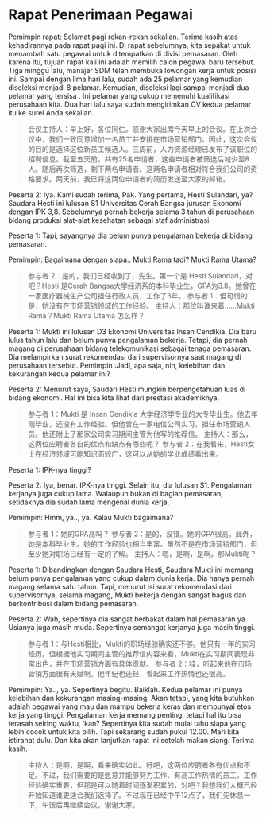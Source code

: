 # Rapat Penerimaan Pegawai

Pemimpin rapat: Selamat pagi rekan-rekan sekalian. Terima kasih atas kehadirannya pada rapat pagi ini. Di rapat sebelumnya, kita sepakat untuk menambah satu pegawai untuk ditempatkan di divisi pemasaran. Oleh karena itu, tujuan rapat kali ini adalah memilih calon pegawai baru tersebut. Tiga minggu lalu, manajer SDM telah membuka lowongan kerja untuk posisi ini. Sampai dengan lima hari lalu, sudah ada 25 pelamar yang kemudian diseleksi menjadi 8 pelamar. Kemudian, diseleksi lagi sampai menjadi dua pelamar yang tersisa . Ini pelamar yang cukup memenuhi kualifikasi perusahaan kita. Dua hari lalu saya sudah mengirimkan CV kedua pelamar itu ke surel Anda sekalian.

> 会议主持人：早上好，各位同仁。感谢大家出席今天早上的会议。在上次会议中，我们一致同意增加一名员工并安排在市场营销部门。因此，这次会议的目的是选择这位新员工候选人。三周前，人力资源经理已发布了该职位的招聘信息。截至五天前，共有25名申请者，这些申请者被筛选后减少至8人。随后再次筛选，剩下两名申请者。这两名申请者相对符合我们公司的资格要求。两天前，我已将这两位申请者的简历发送至大家的邮箱。

Peserta 2: Iya. Kami sudah terima, Pak. Yang pertama, Hesti Sulandari, ya? Saudara Hesti ini lulusan S1 Universitas Cerah Bangsa jurusan Ekonomi dengan IPK 3,8. Sebelumnya pernah bekerja selama 3 tahun di perusahaan bidang produksi alat-alat kesehatan sebagai staf administrasi.

Peserta 1: Tapi, sayangnya dia belum punya pengalaman bekerja di bidang pemasaran.

Pemimpin: Bagaimana dengan siapa.. Mukti Rama tadi? Mukti Rama Utama?

> 参与者 2：是的，我们已经收到了，先生。第一个是 Hesti Sulandari，对吧？Hesti 是Cerah Bangsa大学经济系的本科毕业生，GPA为3.8。她曾在一家医疗器械生产公司担任行政人员，工作了3年。
> 参与者 1：但可惜的是，她没有在市场营销领域的工作经验。
> 主持人：那位叫谁来着……Mukti Rama？Mukti Rama Utama 怎么样？

Peserta 1: Mukti ini lulusan D3 Ekonomi Universitas Insan Cendikia. Dia baru lulus tahun lalu dan belum punya pengalaman bekerja. Tetapi, dia pernah magang di perusahaan bidang telekomunikasi sebagai tenaga pemasaran. Dia melampirkan surat rekomendasi dari supervisornya saat magang di perusahaan tersebut. Pemimpin :Jadi, apa saja, nih, kelebihan dan kekurangan kedua pelamar ini?

Peserta 2: Menurut saya, Saudari Hesti mungkin berpengetahuan luas di bidang ekonomi. Hal ini bisa kita lihat dari prestasi akademiknya.

> 参与者 1：Mukti 是 Insan Cendikia 大学经济学专业的大专毕业生。他去年刚毕业，还没有工作经验。但他曾在一家电信公司实习，担任市场营销人员。他还附上了那家公司实习期间主管为他写的推荐信。
> 主持人：那么，这两位应聘者各自的优点和缺点有哪些呢？
> 参与者 2：在我看来，Hesti女士在经济领域可能知识面较广，这可以从她的学业成绩看出来。

Peserta 1: IPK-nya tinggi?

Peserta 2: Iya, benar. IPK-nya tinggi. Selain itu, dia lulusan S1. Pengalaman kerjanya juga cukup lama. Walaupun bukan di bagian pemasaran, setidaknya dia sudah lama mengenal dunia kerja.

Pemimpin: Hmm, ya.., ya. Kalau Mukti bagaimana?

> 参与者 1：她的GPA高吗？
> 参与者 2：是的，没错。她的GPA很高。此外，她是本科毕业生。她的工作经验也相当丰富。虽然不是在市场营销部门，但至少她对职场已经有一定的了解。
> 主持人：嗯，是啊，是啊。那Mukti呢？

Peserta 1: Dibandingkan dengan Saudara Hesti, Saudara Mukti ini memang belum punya pengalaman yang cukup dalam dunia kerja. Dia hanya pernah magang selama satu tahun. Tapi, menurut isi surat rekomendasi dari supervisornya, selama magang, Mukti bekerja dengan sangat bagus dan berkontribusi dalam bidang pemasaran.

Peserta 2: Wah, sepertinya dia sangat berbakat dalam hal pemasaran ya. Usianya juga masih muda. Sepertinya semangat kerjanya juga masih tinggi.

> 参与者 1：与Hesti相比，Mukti的职场经验确实还不够。他只有一年的实习经历。但根据他实习期间主管的推荐信内容来看，Mukti在实习期间表现非常出色，并在市场营销方面有具体贡献。
> 参与者 2：哇，听起来他在市场营销方面很有天赋啊。他年纪也还轻，看起来工作热情也还很高。

Pemimpin: Ya.., ya. Sepertinya begitu. Baiklah. Kedua pelamar ini punya kelebihan dan kekurangan masing-masing. Akan tetapi, yang kita butuhkan adalah pegawai yang mau dan mampu bekerja keras dan mempunyai etos kerja yang tinggi. Pengalaman kerja memang penting, tetapi hal itu bisa terasah seiring waktu, ‘kan? Sepertinya kita sudah mulai tahu siapa yang lebih cocok untuk kita pilih. Tapi sekarang sudah pukul 12.00. Mari kita istirahat dulu. Dan kita akan lanjutkan rapat ini setelah makan siang. Terima kasih.

> 主持人：是啊，是啊，看来确实如此。好吧，这两位应聘者各有优点和不足。不过，我们需要的是愿意并能够努力工作、有高工作热情的员工。工作经验确实重要，但那是可以随着时间逐渐积累的，对吧？我想我们大概已经开始知道谁更适合我们选择了。不过现在已经中午12点了，我们先休息一下，午饭后再继续会议。谢谢大家。
